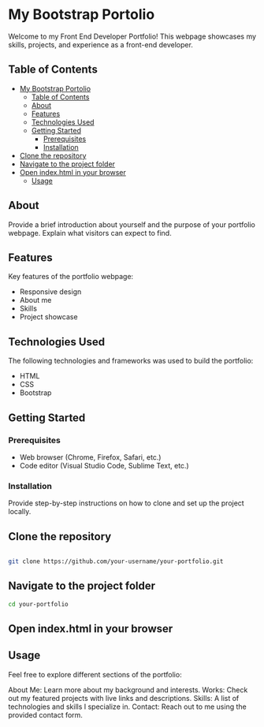 # My Bootstrap Portolio

Welcome to my Front End Developer Portfolio! This webpage showcases my skills, projects, and experience as a front-end developer.

## Table of Contents

- [My Bootstrap Portolio](#my-bootstrap-portolio)
  - [Table of Contents](#table-of-contents)
  - [About](#about)
  - [Features](#features)
  - [Technologies Used](#technologies-used)
  - [Getting Started](#getting-started)
    - [Prerequisites](#prerequisites)
    - [Installation](#installation)
- [Clone the repository](#clone-the-repository)
- [Navigate to the project folder](#navigate-to-the-project-folder)
- [Open index.html in your browser](#open-indexhtml-in-your-browser)
  - [Usage](#usage)

## About

Provide a brief introduction about yourself and the purpose of your portfolio webpage. Explain what visitors can expect to find.

## Features

Key features of the portfolio webpage:

- Responsive design
- About me
- Skills
- Project showcase

## Technologies Used

The following technologies and frameworks was used to build the portfolio:

- HTML
- CSS
- Bootstrap

## Getting Started

### Prerequisites

- Web browser (Chrome, Firefox, Safari, etc.)
- Code editor (Visual Studio Code, Sublime Text, etc.)

### Installation

Provide step-by-step instructions on how to clone and set up the project locally.

## Clone the repository
```bash

git clone https://github.com/your-username/your-portfolio.git
```
## Navigate to the project folder
```bash
cd your-portfolio
```
## Open index.html in your browser

## Usage

Feel free to explore different sections of the portfolio:

About Me: Learn more about my background and interests.
Works: Check out my featured projects with live links and descriptions.
Skills: A list of technologies and skills I specialize in.
Contact: Reach out to me using the provided contact form.


